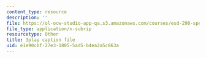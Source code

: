 ```yaml
---
content_type: resource
description: ''
file: https://ol-ocw-studio-app-qa.s3.amazonaws.com/courses/esd-290-special-topics-in-supply-chain-management-spring-2005/e1e90cbf27e318055ad5b4ea2a5c863a_IqmrNUoiy7g.srt
file_type: application/x-subrip
resourcetype: Other
title: 3play caption file
uid: e1e90cbf-27e3-1805-5ad5-b4ea2a5c863a
---
```

